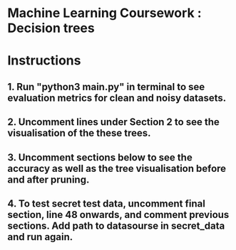 # Machine Learning Coursework : Decision trees <br />

# Instructions
## 1. Run "python3 main.py" in terminal to see evaluation metrics for clean and noisy datasets.
## 2. Uncomment lines under Section 2 to see the visualisation of the these trees.
## 3. Uncomment sections below to see the accuracy as well as the tree visualisation before and after pruning.
## 4. To test secret test data, uncomment final section, line 48 onwards, and comment previous sections. Add path to datasourse in secret_data and run again.
 <br />

# 